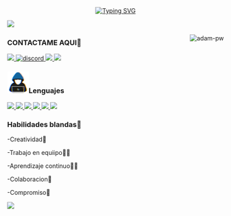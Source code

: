<div align="center">
    <a href="https://git.io/typing-svg"><img src="https://readme-typing-svg.demolab.com?font=Fira+Code&pause=1000&color=188CB1&size=25&center=true&vCenter=true&width=600&height=100&lines=¡Hola!+Soy+Santiago+Castro+👋;Estudiante+de+Programaci%C3%B3n+en+UTN+👨🏻‍🎓;Programador+en+Desarrollo+💪​" alt="Typing SVG" /></a>
</div>
    
<img src="https://user-images.githubusercontent.com/73097560/115834477-dbab4500-a447-11eb-908a-139a6edaec5c.gif"><br>

<p><img height="500" align="right" src="https://github.com/Adam-pw/Adam-pw/blob/main/animation_500_kxa883sd.gif" alt="adam-pw" /></p>

<h3 aling="left">CONTACTAME AQUI🤝</h3>
 <a  href="https://santiagomkastro10@gmail.com/" 
<div align="left"> 
    <img src="https://user-images.githubusercontent.com/76783198/182482940-c4a2a044-de93-4450-b354-9628cbb175c9.svg"/>
  </div>
    </a>
</div>

<a href="https://discord.com/users/1133553384029429821">
    <img src="https://skillicons.dev/icons?i=discord"alt="discord" height="50" width="50"/>
</a>

<a href="https://www.instagram.com/santi.castro.8/">
    <img src="https://skillicons.dev/icons?i=instagram" />
</a>

<a href="">
    <img src="https://skillicons.dev/icons?i=linkedin" />
</a>

<h3 aling="left"><picture><img src="https://github.com/0xAbdulKhalid/0xAbdulKhalid/raw/main/assets/mdImages/about_me.gif" width=50px></picture>Lenguajes</h3>

  <a href="https://skillicons.dev">
    <img src="https://skillicons.dev/icons?i=java" />
  </a>

  <a href="https://skillicons.dev">
    <img src="https://skillicons.dev/icons?i=js" />
  </a>

  <a href="https://skillicons.dev">
    <img src="https://skillicons.dev/icons?i=py" />
  </a>


  <a href="https://skillicons.dev">
    <img src="https://skillicons.dev/icons?i=vscode" />
  </a>

  <a href="https://skillicons.dev">
    <img src="https://skillicons.dev/icons?i=git" />
  </a>

  <a href="https://skillicons.dev">
    <img src="https://skillicons.dev/icons?i=github" />
  </a>


<h3>Habilidades blandas💯​​</h3>

-Creatividad📝​

-Trabajo en equiipo🤜​🤛​

-Aprendizaje continuo👨‍🏫​

-Colaboracion🔧​

-Compromiso👊​

<img src="https://user-images.githubusercontent.com/73097560/115834477-dbab4500-a447-11eb-908a-139a6edaec5c.gif"><br>

